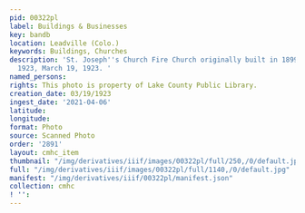 ```yaml
---
pid: 00322pl
label: Buildings & Businesses
key: bandb
location: Leadville (Colo.)
keywords: Buildings, Churches
description: 'St. Joseph''s Church Fire Church originally built in 1899 and rebuilt
  1923, March 19, 1923. '
named_persons: 
rights: This photo is property of Lake County Public Library.
creation_date: 03/19/1923
ingest_date: '2021-04-06'
latitude: 
longitude: 
format: Photo
source: Scanned Photo
order: '2891'
layout: cmhc_item
thumbnail: "/img/derivatives/iiif/images/00322pl/full/250,/0/default.jpg"
full: "/img/derivatives/iiif/images/00322pl/full/1140,/0/default.jpg"
manifest: "/img/derivatives/iiif/00322pl/manifest.json"
collection: cmhc
! '': 
---
```

